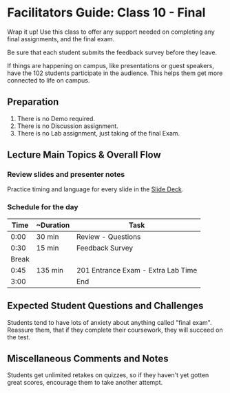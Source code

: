 # Facilitators Guide: Class 10 - Final

Wrap it up! Use this class to offer any support needed on completing any final assignments, and the final exam. 

Be sure that each student submits the feedback survey before they leave. 

If things are happening on campus, like presentations or guest speakers, have the 102 students participate in the audience. This helps them get more connected to life on campus. 

## Preparation

1. There is no Demo required. 
1. There is no Discussion assignment. 
1. There is no Lab assignment, just taking of the final Exam. 

## Lecture Main Topics & Overall Flow

### Review slides and presenter notes

Practice timing and language for every slide in the [Slide Deck](https://docs.google.com/presentation/d/1Xqt1tYrLqtmDHjEOsN_ucT1yuoPbwMP1cvIKeUVxIwk/edit).

### Schedule for the day

|  Time  |  ~Duration|   Task                               |
|---     |---        |---                                   |
|  0:00  |  30 min   |  Review - Questions                  |
|  0:30  |  15 min   |  Feedback Survey                     |
|  Break |           |                                      |
|  0:45  |  135 min  |  201 Entrance Exam - Extra Lab Time  |
|  3:00  |           |  End                                 |

## Expected Student Questions and Challenges

Students tend to have lots of anxiety about anything called "final exam". Reassure them, that if they complete their coursework, they will succeed on the test. 

## Miscellaneous Comments and Notes

Students get unlimited retakes on quizzes, so if they haven't yet gotten great scores, encourage them to take another attempt. 
